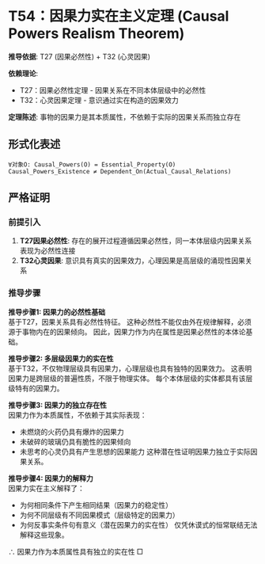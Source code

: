 # T54：因果力实在主义定理 (Causal Powers Realism Theorem)  

**推导依据**: T27 (因果必然性) + T32 (心灵因果)

**依赖理论**:
- T27：因果必然性定理 - 因果关系在不同本体层级中的必然性
- T32：心灵因果定理 - 意识通过实在构造的因果效力

**定理陈述**: 事物的因果力是其本质属性，不依赖于实际的因果关系而独立存在  

## 形式化表述  
```  
∀对象O: Causal_Powers(O) = Essential_Property(O)  
Causal_Powers_Existence ≠ Dependent_On(Actual_Causal_Relations)  
```  

## 严格证明  

### 前提引入
1. **T27因果必然性**: 存在的展开过程遵循因果必然性，同一本体层级内因果关系表现为必然性连接
2. **T32心灵因果**: 意识具有真实的因果效力，心理因果是高层级的涌现性因果关系

### 推导步骤

**推导步骤1: 因果力的必然性基础**  
基于T27，因果关系具有必然性特征。
这种必然性不能仅由外在规律解释，必须源于事物内在的因果倾向。
因此，因果力作为内在属性是因果必然性的本体论基础。

**推导步骤2: 多层级因果力的实在性**  
基于T32，不仅物理层级具有因果力，心理层级也具有独特的因果效力。
这表明因果力是跨层级的普遍性质，不限于物理实体。
每个本体层级的实体都具有该层级特有的因果力。

**推导步骤3: 因果力的独立存在性**  
因果力作为本质属性，不依赖于其实际表现：
- 未燃烧的火药仍具有爆炸的因果力
- 未破碎的玻璃仍具有脆性的因果倾向
- 未思考的心灵仍具有产生思想的因果能力
这种潜在性证明因果力独立于实际因果关系。

**推导步骤4: 因果力的解释力**  
因果力实在主义解释了：
- 为何相同条件下产生相同结果（因果力的稳定性）
- 为何不同层级有不同因果模式（层级特定的因果力）
- 为何反事实条件句有意义（潜在因果力的实在性）
仅凭休谟式的恒常联结无法解释这些现象。  

∴ 因果力作为本质属性具有独立的实在性 □  